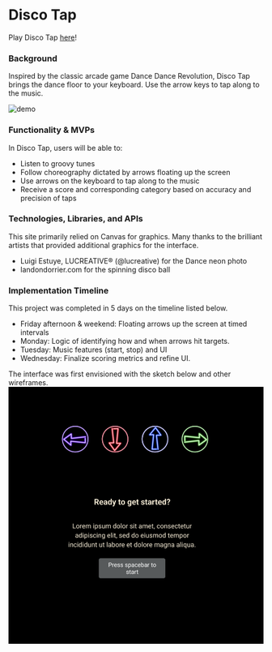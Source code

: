 # Disco Tap

Play Disco Tap [here](https://shanenak.github.io/disco-tap/)!

### Background

Inspired by the classic arcade game Dance Dance Revolution, Disco Tap brings the dance floor to your keyboard. Use the arrow keys to tap along to the music.

![demo](https://portfolio-shannon-millar.s3.us-west-1.amazonaws.com/disco-tap-demo.gif)
### Functionality & MVPs

In Disco Tap, users will be able to:

- Listen to groovy tunes
- Follow choreography dictated by arrows floating up the screen
- Use arrows on the keyboard to tap along to the music
- Receive a score and corresponding category based on accuracy and precision of taps

### Technologies, Libraries, and APIs

This site primarily relied on Canvas for graphics. Many thanks to the brilliant artists that provided additional graphics for the interface.

- Luigi Estuye, LUCREATIVE® (@lucreative) for the Dance neon photo
- landondorrier.com for the spinning disco ball

### Implementation Timeline

This project was completed in 5 days on the timeline listed below.

- Friday afternoon & weekend: Floating arrows up the screen at timed intervals
- Monday: Logic of identifying how and when arrows hit targets.
- Tuesday: Music features (start, stop) and UI
- Wednesday: Finalize scoring metrics and refine UI.

The interface was first envisioned with the sketch below and other wireframes.
![wireframe](./images/wireframe.png)
